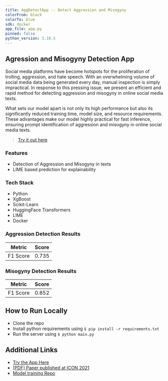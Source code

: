 ```yaml
---
title: AggDetectApp -- Detect Aggression and Misogyny
colorFrom: black
colorTo: blue
sdk: docker
app_file: app.py
pinned: false
python_version: 3.10.5
---
```


## Agression and Misogyny Detection App

Social media platforms have become hotspots for the proliferation of trolling, aggression, and hate speech. With an overwhelming volume of social media data being generated every day, manual inspection is simply impractical. In response to this pressing issue, we present an efficient and rapid method for detecting aggression and misogyny in online social media texts.

What sets our model apart is not only its high performance but also its significantly reduced training time, model size, and resource requirements. These advantages make our model highly practical for fast inference, ensuring prompt identification of aggression and misogyny in online social media texts.

> [Try it out here](https://huggingface.co/spaces/sdutta28/AggDetectApp)

### Features

- Detection of Aggression and Misogyny in texts
- LIME based prediction for explainability

### Tech Stack

- Python
- XgBoost
- Scikit-Learn
- HuggingFace Transformers
- LIME
- Docker

### Aggression Detection Results

| Metric   | Score |
| -------- | ----- |
| F1 Score | 0.735 |

### Misogyny Detection Results

| Metric   | Score |
| -------- | ----- |
| F1 Score | 0.852 |

## How to Run Locally

<!-- Installation and Running Steps -->

- Clone the repo
- Install python requirements using `$ pip install -r requirements.txt`
- Run the server using `$ python main.py`

## Additional Links

- [Try the App Here](https://huggingface.co/spaces/sdutta28/AggDetectApp)
- [[PDF] Paper published at ICON 2021](https://aclanthology.org/2021.icon-main.60.pdf)
- [Model training Repo](https://github.com/Dutta-SD/AggDetect)
